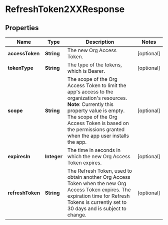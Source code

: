 

# RefreshToken2XXResponse


## Properties

| Name | Type | Description | Notes |
|------------ | ------------- | ------------- | -------------|
|**accessToken** | **String** | The new Org Access Token. |  [optional] |
|**tokenType** | **String** | The type of the tokens, which is Bearer. |  [optional] |
|**scope** | **String** | The scope of the Org Access Token to limit the app&#39;s access to the organization&#39;s resources. **Note**: Currently this property value is empty. The scope of the Org Access Token is based on the permissions granted when the app user installs the app.  |  [optional] |
|**expiresIn** | **Integer** | The time in seconds in which the new Org Access Token expires. |  [optional] |
|**refreshToken** | **String** | The Refresh Token, used to obtain another Org Access Token when the new Org Access Token expires. The expiration time for Refresh Tokens is currently set to 30 days and is subject to change. |  [optional] |




